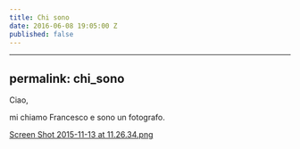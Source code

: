 ```yaml
---
title: Chi sono
date: 2016-06-08 19:05:00 Z
published: false
---
```


---
permalink: chi_sono
---

Ciao,

mi chiamo Francesco e sono un fotografo.

[Screen Shot 2015-11-13 at 11.26.34.png](/uploads/Screen%2520Shot%25202015-11-13%2520at%252011.26.34.png:output_ext)